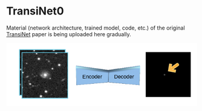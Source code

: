 # TransiNet0

Material (network architecture, trained model, code, etc.) of the original [TransiNet](https://lmb.informatik.uni-freiburg.de/Publications/2017/Sed17/) paper is being uploaded here gradually.

<p align="center">
<img src="teaser.png" width="600"/>
</p>
